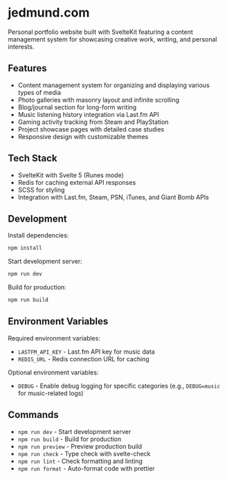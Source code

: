 # jedmund.com

Personal portfolio website built with SvelteKit featuring a content management system for showcasing creative work, writing, and personal interests.

## Features

- Content management system for organizing and displaying various types of media
- Photo galleries with masonry layout and infinite scrolling
- Blog/journal section for long-form writing
- Music listening history integration via Last.fm API
- Gaming activity tracking from Steam and PlayStation
- Project showcase pages with detailed case studies
- Responsive design with customizable themes

## Tech Stack

- SvelteKit with Svelte 5 (Runes mode)
- Redis for caching external API responses
- SCSS for styling
- Integration with Last.fm, Steam, PSN, iTunes, and Giant Bomb APIs

## Development

Install dependencies:

```bash
npm install
```

Start development server:

```bash
npm run dev
```

Build for production:

```bash
npm run build
```

## Environment Variables

Required environment variables:

- `LASTFM_API_KEY` - Last.fm API key for music data
- `REDIS_URL` - Redis connection URL for caching

Optional environment variables:

- `DEBUG` - Enable debug logging for specific categories (e.g., `DEBUG=music` for music-related logs)

## Commands

- `npm run dev` - Start development server
- `npm run build` - Build for production
- `npm run preview` - Preview production build
- `npm run check` - Type check with svelte-check
- `npm run lint` - Check formatting and linting
- `npm run format` - Auto-format code with prettier
